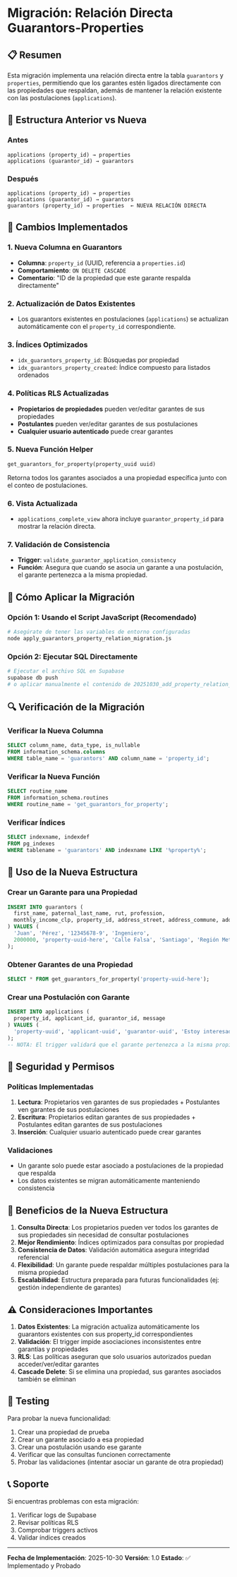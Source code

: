 # Migración: Relación Directa Guarantors-Properties

## 📋 Resumen

Esta migración implementa una relación directa entre la tabla `guarantors` y `properties`, permitiendo que los garantes estén ligados directamente con las propiedades que respaldan, además de mantener la relación existente con las postulaciones (`applications`).

## 🔗 Estructura Anterior vs Nueva

### Antes
```
applications (property_id) → properties
applications (guarantor_id) → guarantors
```

### Después
```
applications (property_id) → properties
applications (guarantor_id) → guarantors
guarantors (property_id) → properties  ← NUEVA RELACIÓN DIRECTA
```

## 📝 Cambios Implementados

### 1. Nueva Columna en Guarantors
- **Columna**: `property_id` (UUID, referencia a `properties.id`)
- **Comportamiento**: `ON DELETE CASCADE`
- **Comentario**: "ID de la propiedad que este garante respalda directamente"

### 2. Actualización de Datos Existentes
- Los guarantors existentes en postulaciones (`applications`) se actualizan automáticamente con el `property_id` correspondiente.

### 3. Índices Optimizados
- `idx_guarantors_property_id`: Búsquedas por propiedad
- `idx_guarantors_property_created`: Índice compuesto para listados ordenados

### 4. Políticas RLS Actualizadas
- **Propietarios de propiedades** pueden ver/editar garantes de sus propiedades
- **Postulantes** pueden ver/editar garantes de sus postulaciones
- **Cualquier usuario autenticado** puede crear garantes

### 5. Nueva Función Helper
```sql
get_guarantors_for_property(property_uuid uuid)
```
Retorna todos los garantes asociados a una propiedad específica junto con el conteo de postulaciones.

### 6. Vista Actualizada
- `applications_complete_view` ahora incluye `guarantor_property_id` para mostrar la relación directa.

### 7. Validación de Consistencia
- **Trigger**: `validate_guarantor_application_consistency`
- **Función**: Asegura que cuando se asocia un garante a una postulación, el garante pertenezca a la misma propiedad.

## 🚀 Cómo Aplicar la Migración

### Opción 1: Usando el Script JavaScript (Recomendado)
```bash
# Asegúrate de tener las variables de entorno configuradas
node apply_guarantors_property_relation_migration.js
```

### Opción 2: Ejecutar SQL Directamente
```bash
# Ejecutar el archivo SQL en Supabase
supabase db push
# o aplicar manualmente el contenido de 20251030_add_property_relation_to_guarantors.sql
```

## 🔍 Verificación de la Migración

### Verificar la Nueva Columna
```sql
SELECT column_name, data_type, is_nullable
FROM information_schema.columns
WHERE table_name = 'guarantors' AND column_name = 'property_id';
```

### Verificar la Nueva Función
```sql
SELECT routine_name
FROM information_schema.routines
WHERE routine_name = 'get_guarantors_for_property';
```

### Verificar Índices
```sql
SELECT indexname, indexdef
FROM pg_indexes
WHERE tablename = 'guarantors' AND indexname LIKE '%property%';
```

## 📖 Uso de la Nueva Estructura

### Crear un Garante para una Propiedad
```sql
INSERT INTO guarantors (
  first_name, paternal_last_name, rut, profession,
  monthly_income_clp, property_id, address_street, address_commune, address_region
) VALUES (
  'Juan', 'Pérez', '12345678-9', 'Ingeniero',
  2000000, 'property-uuid-here', 'Calle Falsa', 'Santiago', 'Región Metropolitana'
);
```

### Obtener Garantes de una Propiedad
```sql
SELECT * FROM get_guarantors_for_property('property-uuid-here');
```

### Crear una Postulación con Garante
```sql
INSERT INTO applications (
  property_id, applicant_id, guarantor_id, message
) VALUES (
  'property-uuid', 'applicant-uuid', 'guarantor-uuid', 'Estoy interesado en esta propiedad'
);
-- NOTA: El trigger validará que el garante pertenezca a la misma propiedad
```

## 🔐 Seguridad y Permisos

### Políticas Implementadas
1. **Lectura**: Propietarios ven garantes de sus propiedades + Postulantes ven garantes de sus postulaciones
2. **Escritura**: Propietarios editan garantes de sus propiedades + Postulantes editan garantes de sus postulaciones
3. **Inserción**: Cualquier usuario autenticado puede crear garantes

### Validaciones
- Un garante solo puede estar asociado a postulaciones de la propiedad que respalda
- Los datos existentes se migran automáticamente manteniendo consistencia

## 🎯 Beneficios de la Nueva Estructura

1. **Consulta Directa**: Los propietarios pueden ver todos los garantes de sus propiedades sin necesidad de consultar postulaciones
2. **Mejor Rendimiento**: Índices optimizados para consultas por propiedad
3. **Consistencia de Datos**: Validación automática asegura integridad referencial
4. **Flexibilidad**: Un garante puede respaldar múltiples postulaciones para la misma propiedad
5. **Escalabilidad**: Estructura preparada para futuras funcionalidades (ej: gestión independiente de garantes)

## ⚠️ Consideraciones Importantes

1. **Datos Existentes**: La migración actualiza automáticamente los guarantors existentes con sus property_id correspondientes
2. **Validación**: El trigger impide asociaciones inconsistentes entre garantías y propiedades
3. **RLS**: Las políticas aseguran que solo usuarios autorizados puedan acceder/ver/editar garantes
4. **Cascade Delete**: Si se elimina una propiedad, sus garantes asociados también se eliminan

## 🧪 Testing

Para probar la nueva funcionalidad:

1. Crear una propiedad de prueba
2. Crear un garante asociado a esa propiedad
3. Crear una postulación usando ese garante
4. Verificar que las consultas funcionen correctamente
5. Probar las validaciones (intentar asociar un garante de otra propiedad)

## 📞 Soporte

Si encuentras problemas con esta migración:
1. Verificar logs de Supabase
2. Revisar políticas RLS
3. Comprobar triggers activos
4. Validar índices creados

---

**Fecha de Implementación**: 2025-10-30
**Versión**: 1.0
**Estado**: ✅ Implementado y Probado
